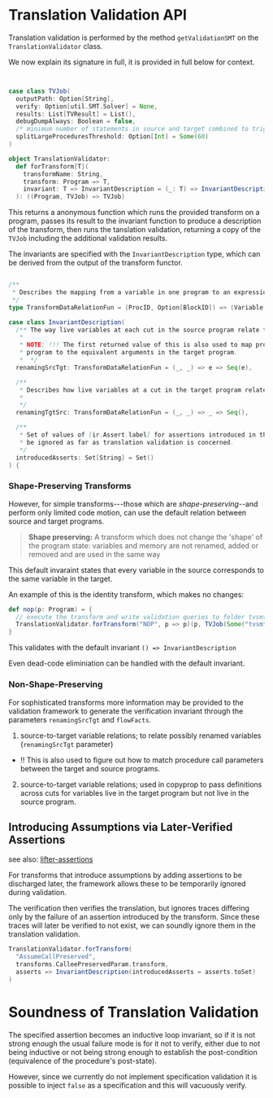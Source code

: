 # Translation Validation API

Translation validation is performed by the method `getValidationSMT` on the `TranslationValidator` class. 

We now explain its signature in full, it is provided in full below for context.

```scala


case class TVJob(
  outputPath: Option[String],
  verify: Option[util.SMT.Solver] = None,
  results: List[TVResult] = List(),
  debugDumpAlways: Boolean = false,
  /* minimum number of statements in source and target combined to trigger case analysis */
  splitLargeProceduresThreshold: Option[Int] = Some(60)
)

object TranslationValidator:
  def forTransform[T](
    transformName: String,
    transform: Program => T,
    invariant: T => InvariantDescription = (_: T) => InvariantDescription()
  ): ((Program, TVJob) => TVJob)
```

This returns a anonymous function which runs the provided transform on a program, passes its result to the invariant function
to produce a description of the transform, then runs the tanslation validation, returning a copy of the `TVJob`
including the additional validation results.

The invariants are specified with the `InvariantDescription` type, which can be derived from the output of the transform functor.

```scala

/**
 * Describes the mapping from a variable in one program to an expression in the other, at a specific block and procedure.
 */
type TransformDataRelationFun = (ProcID, Option[BlockID]) => (Variable | Memory) => Seq[Expr]

case class InvariantDescription(
  /** The way live variables at each cut in the source program relate to equivalent expressions or variables in the target.
   *
   * NOTE: !!! The first returned value of this is also used to map procedure call arguments in the source
   * program to the equivalent arguments in the target program.
   *  */
  renamingSrcTgt: TransformDataRelationFun = (_, _) => e => Seq(e),

  /**
   * Describes how live variables at a cut in the target program relate to equivalent variables in the source.
   *
   */
  renamingTgtSrc: TransformDataRelationFun = (_, _) => _ => Seq(),

  /**
   * Set of values of [ir.Assert.label] for assertions introduced in this pass, whose should
   * be ignored as far as translation validation is concerned.
   */
  introducedAsserts: Set[String] = Set()
) {
```

### Shape-Preserving Transforms

However, for simple transforms---those which are *shape-preserving*--and perform only
limited code motion, can use the default relation between source and target programs.

> **Shape preserving:**
> A transform which does not change the 'shape' of the program state: variables and 
> memory are not renamed, added or removed and are used in the same way

This default invaraint states that every variable in the source corresponds to the same 
variable in the target.

An example of this is the identity transform, which makes no changes:

```scala
def nop(p: Program) = {
  // execute the transform and write validation queries to folder tvsmt
  TranslationValidator.forTransform("NOP", p => p)(p, TVJob(Some("tvsmt")))
}
```

This validates with the default invariant `() => InvariantDescription`

Even dead-code eliminiation can be handled with the default invariant.

### Non-Shape-Preserving 

For sophisticated transforms more information may be provided to the validation framework
to generate the verification invariant through the parameters `renamingSrcTgt` and `flowFacts`.

1. source-to-target variable relations; to relate possibly renamed variables (`renamingSrcTgt` parameter)
  - !! This is also used to figure out how to match procedure call parameters between the target and source programs.
2. source-to-target variable relations; used in copyprop to pass definitions across cuts for variables live in the
  target program but not live in the source program.

## Introducing Assumptions via Later-Verified Assertions

see also: [lifter-assertions](assumptions.md)

For transforms that introduce assumptions by adding assertions to be discharged later, the
framework allows these to be temporarily ignored during validation. 

The verification then verifies the translation, but ignores traces differing only by the failure 
of an assertion introduced by the transform. Since these traces will later be verified to not exist,
we can soundly ignore them in the translation validation.

```scala
TranslationValidator.forTransform(
  "AssumeCallPreserved",
  transforms.CalleePreservedParam.transform,
  asserts => InvariantDescription(introducedAsserts = asserts.toSet)
)
```

# Soundness of Translation Validation

The specified assertion becomes an inductive loop invariant, so if it is not strong enough
the usual failure mode is for it not to verify, either due to not being inductive 
or not being strong enough to establish the post-condition (equivalence of the procedure's post-state).

However, since we currently do not implement specification validation it is possible to inject
`false` as a specification and this will vacuously verify.
